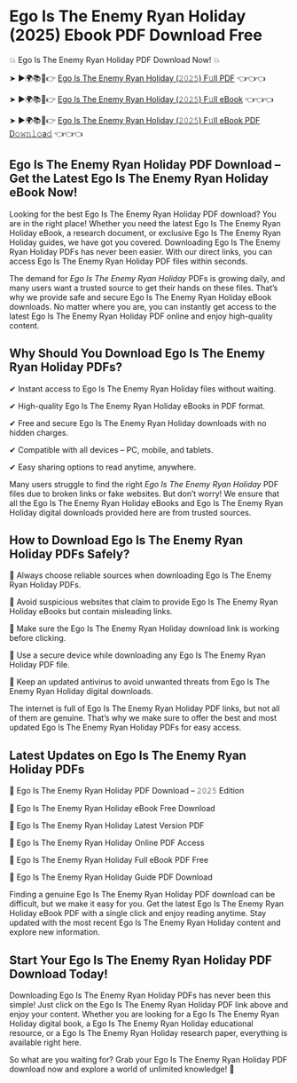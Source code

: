 # Ego Is The Enemy Ryan Holiday (2025) Ebook PDF Download Free

💥 Ego Is The Enemy Ryan Holiday PDF Download Now! 💥

➤ ►🌍📚📱👉 [Ego Is The Enemy Ryan Holiday (𝟸𝟶𝟸𝟻) F𝚞ll PDF](https://getpdf.xyz/ego-is-the-enemy-ryan-holiday) 👈👈👈


➤ ►🌍📚📱👉 [Ego Is The Enemy Ryan Holiday (𝟸𝟶𝟸𝟻) F𝚞ll eBook](https://getpdf.xyz/ego-is-the-enemy-ryan-holiday) 👈👈👈


➤ ►🌍📚📱👉 [Ego Is The Enemy Ryan Holiday (𝟸𝟶𝟸𝟻) F𝚞ll eBook PDF D𝚘𝚠𝚗𝚕𝚘a𝚍](https://getpdf.xyz/ego-is-the-enemy-ryan-holiday) 👈👈👈


## Ego Is The Enemy Ryan Holiday PDF Download – Get the Latest Ego Is The Enemy Ryan Holiday eBook Now!

Looking for the best Ego Is The Enemy Ryan Holiday PDF download? You are in the right place! Whether you need the latest Ego Is The Enemy Ryan Holiday eBook, a research document, or exclusive Ego Is The Enemy Ryan Holiday guides, we have got you covered. Downloading Ego Is The Enemy Ryan Holiday PDFs has never been easier. With our direct links, you can access Ego Is The Enemy Ryan Holiday PDF files within seconds.

The demand for *Ego Is The Enemy Ryan Holiday* PDFs is growing daily, and many users want a trusted source to get their hands on these files. That’s why we provide safe and secure Ego Is The Enemy Ryan Holiday eBook downloads. No matter where you are, you can instantly get access to the latest Ego Is The Enemy Ryan Holiday PDF online and enjoy high-quality content.

## Why Should You Download Ego Is The Enemy Ryan Holiday PDFs?

✔ Instant access to Ego Is The Enemy Ryan Holiday files without waiting.

✔ High-quality Ego Is The Enemy Ryan Holiday eBooks in PDF format.

✔ Free and secure Ego Is The Enemy Ryan Holiday downloads with no hidden charges.

✔ Compatible with all devices – PC, mobile, and tablets.

✔ Easy sharing options to read anytime, anywhere.

Many users struggle to find the right *Ego Is The Enemy Ryan Holiday* PDF files due to broken links or fake websites. But don’t worry! We ensure that all the Ego Is The Enemy Ryan Holiday eBooks and Ego Is The Enemy Ryan Holiday digital downloads provided here are from trusted sources.

## How to Download Ego Is The Enemy Ryan Holiday PDFs Safely?

📌 Always choose reliable sources when downloading Ego Is The Enemy Ryan Holiday PDFs.

📌 Avoid suspicious websites that claim to provide Ego Is The Enemy Ryan Holiday eBooks but contain misleading links.

📌 Make sure the Ego Is The Enemy Ryan Holiday download link is working before clicking.

📌 Use a secure device while downloading any Ego Is The Enemy Ryan Holiday PDF file.

📌 Keep an updated antivirus to avoid unwanted threats from Ego Is The Enemy Ryan Holiday digital downloads.

The internet is full of Ego Is The Enemy Ryan Holiday PDF links, but not all of them are genuine. That’s why we make sure to offer the best and most updated Ego Is The Enemy Ryan Holiday PDFs for easy access.

## Latest Updates on Ego Is The Enemy Ryan Holiday PDFs

🔹 Ego Is The Enemy Ryan Holiday PDF Download – 𝟸𝟶𝟸𝟻 Edition

🔹 Ego Is The Enemy Ryan Holiday eBook Free Download

🔹 Ego Is The Enemy Ryan Holiday Latest Version PDF

🔹 Ego Is The Enemy Ryan Holiday Online PDF Access

🔹 Ego Is The Enemy Ryan Holiday Full eBook PDF Free

🔹 Ego Is The Enemy Ryan Holiday Guide PDF Download

Finding a genuine Ego Is The Enemy Ryan Holiday PDF download can be difficult, but we make it easy for you. Get the latest Ego Is The Enemy Ryan Holiday eBook PDF with a single click and enjoy reading anytime. Stay updated with the most recent Ego Is The Enemy Ryan Holiday content and explore new information.

## Start Your Ego Is The Enemy Ryan Holiday PDF Download Today!

Downloading Ego Is The Enemy Ryan Holiday PDFs has never been this simple! Just click on the Ego Is The Enemy Ryan Holiday PDF link above and enjoy your content. Whether you are looking for a Ego Is The Enemy Ryan Holiday digital book, a Ego Is The Enemy Ryan Holiday educational resource, or a Ego Is The Enemy Ryan Holiday research paper, everything is available right here.

So what are you waiting for? Grab your Ego Is The Enemy Ryan Holiday PDF download now and explore a world of unlimited knowledge! 🚀